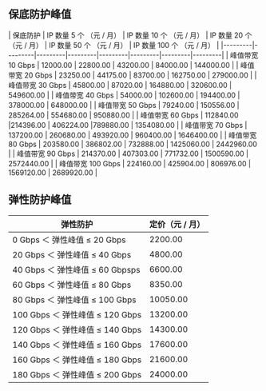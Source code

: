 ## 保底防护峰值
| 保底防护 |  IP 数量 5 个 （元 / 月） | IP 数量 10 个 （元 / 月） | IP 数量 20 个 （元 / 月）  | IP 数量  50  个 （元 / 月） | IP 数量  100  个 （元 / 月）  |
|---------|---------|---------|---------|---------|---------|---------|---------|
| 峰值带宽 10 Gbps | 12000.00  | 22800.00  | 43200.00  | 84000.00 | 144000.00  |
| 峰值带宽 20 Gbps | 23250.00  | 44175.00  | 83700.00  | 162750.00 | 279000.00  |
| 峰值带宽 30 Gbps | 45800.00  | 87020.00  | 164880.00  | 320600.00 | 549600.00  |
| 峰值带宽 40 Gbps | 54000.00  | 102600.00  | 194400.00  | 378000.00 | 648000.00  |
| 峰值带宽 50 Gbps | 79240.00  | 150556.00  | 285264.00  | 554680.00 | 950880.00  |
| 峰值带宽 60 Gbps | 112840.00  |214396.00   | 406224.00   |789880.00 | 1354080.00 |
| 峰值带宽 70 Gbps | 137200.00   | 260680.00  | 493920.00   | 960400.00  | 1646400.00  |
| 峰值带宽 80 Gbps | 203580.00   | 386802.00   | 732888.00   | 1425060.00  | 2442960.00   |
| 峰值带宽 90 Gbps | 214370.00   | 407303.00   | 771732.00   | 1500590.00 | 2572440.00   |
| 峰值带宽 100 Gbps | 224160.00   | 425904.00   | 806976.00   | 1569120.00 | 2689920.00 |

##  弹性防护峰值
| 弹性防护 | 定价（元 / 月） |
|---------|---------|
| 0 Gbps ＜ 弹性峰值 ≤   20 Gbps | 2200.00  |
| 20 Gbps ＜ 弹性峰值 ≤   40 Gbps | 4800.00 |
| 40 Gbps ＜ 弹性峰值 ≤   60 Gbpsps | 6600.00 |
| 60 Gbps ＜ 弹性峰值 ≤   80 Gbps | 8350.00 |
| 80 Gbps ＜ 弹性峰值 ≤   100 Gbps | 10050.00|
| 100 Gbps ＜ 弹性峰值 ≤  120 Gbps | 13200.00 |
| 120 Gbps ＜ 弹性峰值 ≤   140 Gbps | 14300.00 |
| 140 Gbps ＜ 弹性峰值 ≤  160 Gbps | 17600.00 |
| 160 Gbps ＜ 弹性峰值 ≤  180 Gbps | 21600.00 |
| 180 Gbps ＜ 弹性峰值 ≤  200 Gbps | 24000.00 |